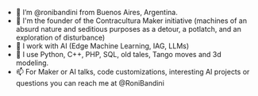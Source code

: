 - 👋 I’m @ronibandini from Buenos Aires, Argentina.
- 👀 I'm the founder of the Contracultura Maker initiative (machines of an absurd nature and seditious purposes as a detour, a potlatch, and an exploration of disturbance)
- 🤖 I work with AI (Edge Machine Learning, IAG, LLMs) 
- 💞️ I use Python, C++, PHP, SQL, old tales, Tango moves and 3d modeling.
- 📫 For Maker or AI talks, code customizations, interesting AI projects or questions you can reach me at @RoniBandini

